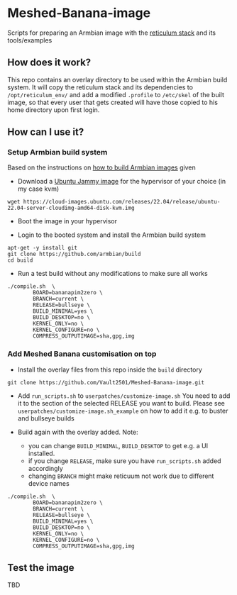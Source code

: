 # Meshed-Banana-image

Scripts for preparing an Armbian image with the [reticulum stack](https://github.com/markqvist/Reticulum) and its tools/examples

## How does it work?
This repo contains an overlay directory to be used within the Armbian build system. It will copy the reticulum stack and its dependencies to `/opt/reticulum_env/` and add a modified `.profile` to `/etc/skel` of the built image, so that every user that gets created will have those copied to his home directory upon first login.

## How can I use it?

### Setup Armbian build system
Based on the instructions on [how to build Armbian images](https://docs.armbian.com/Developer-Guide_Build-Preparation/) given

- Download a [Ubuntu Jammy image](https://cloud-images.ubuntu.com/releases/22.04/release/) for the hypervisor of your choice (in my case kvm)
```
wget https://cloud-images.ubuntu.com/releases/22.04/release/ubuntu-22.04-server-cloudimg-amd64-disk-kvm.img
```
- Boot the image in your hypervisor

- Login to the booted system and install the Armbian build system
```
apt-get -y install git
git clone https://github.com/armbian/build
cd build
```

- Run a test build without any modifications to make sure all works
```
./compile.sh  \
        BOARD=bananapim2zero \
        BRANCH=current \
        RELEASE=bullseye \
        BUILD_MINIMAL=yes \
        BUILD_DESKTOP=no \
        KERNEL_ONLY=no \
        KERNEL_CONFIGURE=no \
        COMPRESS_OUTPUTIMAGE=sha,gpg,img
```

### Add Meshed Banana customisation on top

- Install the overlay files from this repo inside the `build` directory
```
git clone https://github.com/Vault2501/Meshed-Banana-image.git
```

- Add `run_scripts.sh` to `userpatches/customize-image.sh`
You need to add it to the section of the selected RELEASE you want to build. Please see `userpatches/customize-image.sh_example` on how to add it e.g. to buster and bullseye builds

- Build again with the overlay added. 
Note: 
  - you can change `BUILD_MINIMAL`, `BUILD_DESKTOP` to get e.g. a UI installed.
  - if you change `RELEASE`, make sure you have `run_scripts.sh` added accordingly
  - changing `BRANCH` might make reticuum not work due to different device names

```
./compile.sh  \
        BOARD=bananapim2zero \
        BRANCH=current \
        RELEASE=bullseye \
        BUILD_MINIMAL=yes \
        BUILD_DESKTOP=no \
        KERNEL_ONLY=no \
        KERNEL_CONFIGURE=no \
        COMPRESS_OUTPUTIMAGE=sha,gpg,img
```

## Test the image
TBD
